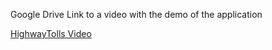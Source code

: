 Google Drive Link to a video with the demo of the application

[HighwayTolls Video](https://drive.google.com/file/d/1sDvJjtkrxtMa-ca-OkaTzuXB9HU9xscl/view?usp=sharing)
